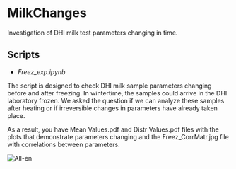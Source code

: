 # MilkChanges
Investigation of DHI milk test parameters changing in time.

## Scripts
- *Freez_exp.ipynb*

The script is designed to check DHI milk sample parameters changing before and after freezing. In wintertime, the samples could arrive in the DHI laboratory frozen. We asked the question if we can analyze these samples after heating or if irreversible changes in parameters have already taken place.

As a result, you have Mean Values.pdf and Distr Values.pdf files with the plots that demonstrate parameters changing and the Freez_CorrMatr.jpg file with correlations between parameters.

![All-en](https://user-images.githubusercontent.com/15068419/176667968-5c2438c7-604e-460d-836a-da2af2d4c153.png)
